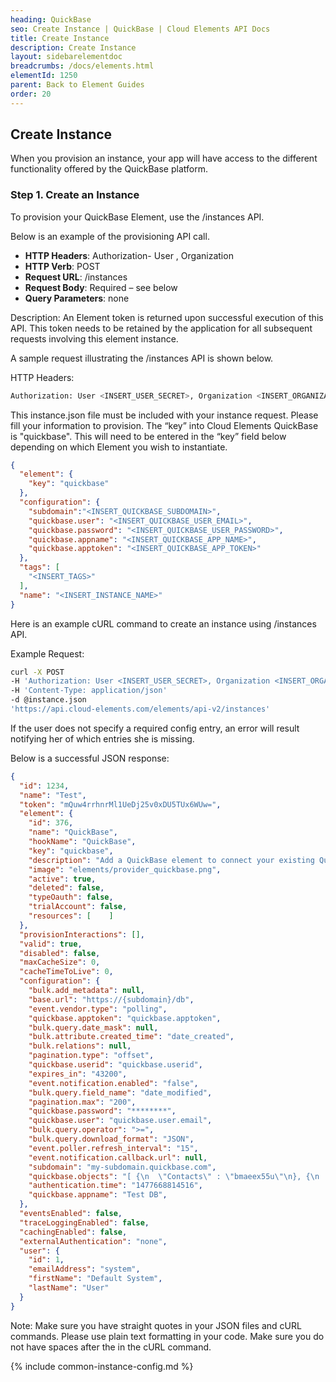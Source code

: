 ```yaml
---
heading: QuickBase
seo: Create Instance | QuickBase | Cloud Elements API Docs
title: Create Instance
description: Create Instance
layout: sidebarelementdoc
breadcrumbs: /docs/elements.html
elementId: 1250
parent: Back to Element Guides
order: 20
---
```


## Create Instance

When you provision an instance, your app will have access to the different functionality offered by the QuickBase platform.

### Step 1. Create an Instance

To provision your QuickBase Element, use the /instances API.

Below is an example of the provisioning API call.

* __HTTP Headers__: Authorization- User <user secret>, Organization <organization secret>
* __HTTP Verb__: POST
* __Request URL__: /instances
* __Request Body__: Required – see below
* __Query Parameters__: none

Description: An Element token is returned upon successful execution of this API. This token needs to be retained by the application for all subsequent requests involving this element instance.

A sample request illustrating the /instances API is shown below.

HTTP Headers:

```bash
Authorization: User <INSERT_USER_SECRET>, Organization <INSERT_ORGANIZATION_SECRET>

```
This instance.json file must be included with your instance request.  Please fill your information to provision.  The “key” into Cloud Elements QuickBase is "quickbase".  This will need to be entered in the “key” field below depending on which Element you wish to instantiate.

```JSON
{
  "element": {
    "key": "quickbase"
  },
  "configuration": {
    "subdomain":"<INSERT_QUICKBASE_SUBDOMAIN>",
    "quickbase.user": "<INSERT_QUICKBASE_USER_EMAIL>",
    "quickbase.password": "<INSERT_QUICKBASE_USER_PASSWORD>",
    "quickbase.appname": "<INSERT_QUICKBASE_APP_NAME>",
    "quickbase.apptoken": "<INSERT_QUICKBASE_APP_TOKEN>"
  },
  "tags": [
    "<INSERT_TAGS>"
  ],
  "name": "<INSERT_INSTANCE_NAME>"
}
```

Here is an example cURL command to create an instance using /instances API.

Example Request:

```bash
curl -X POST
-H 'Authorization: User <INSERT_USER_SECRET>, Organization <INSERT_ORGANIZATION_SECRET>'
-H 'Content-Type: application/json'
-d @instance.json
'https://api.cloud-elements.com/elements/api-v2/instances'
```

If the user does not specify a required config entry, an error will result notifying her of which entries she is missing.

Below is a successful JSON response:

```JSON
{
  "id": 1234,
  "name": "Test",
  "token": "mQuw4rrhnrMl1UeDj25v0xDU5TUx6WUw=",
  "element": {
    "id": 376,
    "name": "QuickBase",
    "hookName": "QuickBase",
    "key": "quickbase",
    "description": "Add a QuickBase element to connect your existing QuickBase database, allowing you to manage data for your database tables. You will need your QuickBase database information to add an instance.",
    "image": "elements/provider_quickbase.png",
    "active": true,
    "deleted": false,
    "typeOauth": false,
    "trialAccount": false,
    "resources": [    ]
  },
  "provisionInteractions": [],
  "valid": true,
  "disabled": false,
  "maxCacheSize": 0,
  "cacheTimeToLive": 0,
  "configuration": {
    "bulk.add_metadata": null,
    "base.url": "https://{subdomain}/db",
    "event.vendor.type": "polling",
    "quickbase.apptoken": "quickbase.apptoken",
    "bulk.query.date_mask": null,
    "bulk.attribute.created_time": "date_created",
    "bulk.relations": null,
    "pagination.type": "offset",
    "quickbase.userid": "quickbase.userid",
    "expires_in": "43200",
    "event.notification.enabled": "false",
    "bulk.query.field_name": "date_modified",
    "pagination.max": "200",
    "quickbase.password": "********",
    "quickbase.user": "quickbase.user.email",
    "bulk.query.operator": ">=",
    "bulk.query.download_format": "JSON",
    "event.poller.refresh_interval": "15",
    "event.notification.callback.url": null,
    "subdomain": "my-subdomain.quickbase.com",
    "quickbase.objects": "[ {\n  \"Contacts\" : \"bmaeex55u\"\n}, {\n  \"Table #1\" : \"bmaeexk7j\"\n} ]",
    "authentication.time": "1477668814516",
    "quickbase.appname": "Test DB",
  },
  "eventsEnabled": false,
  "traceLoggingEnabled": false,
  "cachingEnabled": false,
  "externalAuthentication": "none",
  "user": {
    "id": 1,
    "emailAddress": "system",
    "firstName": "Default System",
    "lastName": "User"
  }
}
```

Note:  Make sure you have straight quotes in your JSON files and cURL commands.  Please use plain text formatting in your code.  Make sure you do not have spaces after the in the cURL command.

{% include common-instance-config.md %}
